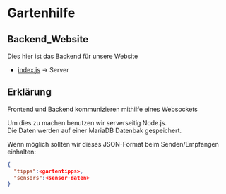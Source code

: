 # Gartenhilfe
## Backend_Website
Dies hier ist das Backend für unsere Website
- <a href="index.js">index.js</a> &rarr; Server

## Erklärung
Frontend und Backend kommunizieren mithilfe eines Websockets

Um dies zu machen benutzen wir serverseitig Node.js.<br>
Die Daten werden auf einer MariaDB Datenbak gespeichert.<br>

Wenn möglich sollten wir dieses JSON-Format beim Senden/Empfangen einhalten:
```json
{
  "tipps":<gartentipps>,
  "sensors":<sensor-daten>
}
```

